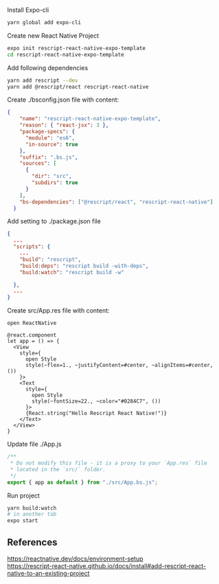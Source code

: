 

Install Expo-cli
```sh
yarn global add expo-cli
```

Create new React Native Project
```sh
expo init rescript-react-native-expo-template
cd rescript-react-native-expo-template
```

Add following dependencies
```sh
yarn add rescript --dev
yarn add @rescript/react rescript-react-native
```

Create ./bsconfig.json file with content:
```json
{
    "name": "rescript-react-native-expo-template",
    "reason": { "react-jsx": 3 },
    "package-specs": {
      "module": "es6",
      "in-source": true
    },
    "suffix": ".bs.js",
    "sources": [
      {
        "dir": "src",
        "subdirs": true
      }
    ],
    "bs-dependencies": ["@rescript/react", "rescript-react-native"]
  }
```

Add setting to ./package.json file
```json
{
  ...
  "scripts": {
    ...
    "build": "rescript",
    "build:deps": "rescript build -with-deps",
    "build:watch": "rescript build -w"

  },
  ...
}
```

  Create src/App.res file with content:
```re
open ReactNative

@react.component
let app = () => {
  <View
    style={
      open Style
      style(~flex=1., ~justifyContent=#center, ~alignItems=#center, ())
    }>
    <Text
      style={
        open Style
        style(~fontSize=22., ~color="#0284C7", ())
      }>
      {React.string("Hello Rescript React Native!")}
    </Text>
  </View>
}
```

Update file ./App.js

```js
/**
 * Do not modify this file - it is a proxy to your `App.res` file
 * located in the `src/` folder.
 */
export { app as default } from "./src/App.bs.js";
```

Run project
```sh
yarn build:watch
# in another tab
expo start
```

## References

https://reactnative.dev/docs/environment-setup<br>
https://rescript-react-native.github.io/docs/install#add-rescript-react-native-to-an-existing-project